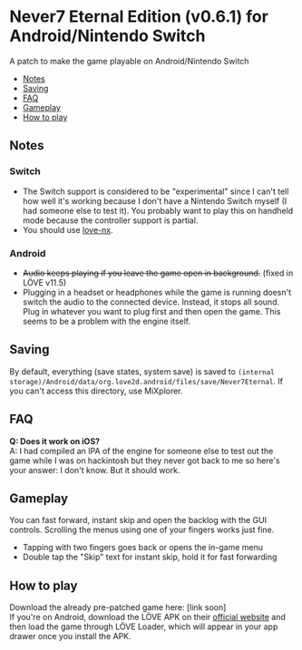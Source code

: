 # Never7 Eternal Edition (v0.6.1) for Android/Nintendo Switch
A patch to make the game playable on Android/Nintendo Switch  
* [Notes](#notes)
* [Saving](#saving)
* [FAQ](#faq)
* [Gameplay](#gameplay)
* [How to play](#how-to-play)

## Notes
### Switch
* The Switch support is considered to be "experimental" since I can't tell how well it's working because I don't have a Nintendo Switch myself (I had someone else to test it). You probably want to play this on handheld mode because the controller support is partial.
* You should use [love-nx](https://github.com/retronx-team/love-nx).
### Android
* ~~Audio keeps playing if you leave the game open in background.~~ (fixed in LÖVE v11.5)
* Plugging in a headset or headphones while the game is running doesn't switch the audio to the connected device. Instead, it stops all sound. Plug in whatever you want to plug first and then open the game. This seems to be a problem with the engine itself.
## Saving
By default, everything (save states, system save) is saved to `(internal storage)/Android/data/org.love2d.android/files/save/Never7Eternal`. If you can't access this directory, use MiXplorer.
## FAQ
**Q: Does it work on iOS?**  
A: I had compiled an IPA of the engine for someone else to test out the game while I was on hackintosh but they never got back to me so here's your answer: I don't know. But it should work.
## Gameplay
You can fast forward, instant skip and open the backlog with the GUI controls. Scrolling the menus using one of your fingers works just fine. 
* Tapping with two fingers goes back or opens the in-game menu
* Double tap the "Skip" text for instant skip, hold it for fast forwarding
## How to play
Download the already pre-patched game here: [link soon]  
If you're on Android, download the LÖVE APK on their [official website](https://love2d.org/) and then load the game through LÖVE Loader, which will appear in your app drawer once you install the APK.